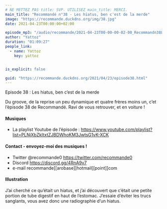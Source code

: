 ```yaml
---
# NE METTEZ PAS title: SVP. UTILISEZ main_title: MERCI.
main_title: "Recommandé n°38 - Les hiatus, ben c'est de la merde"
image: "https://recommande.duckdns.org/img/38.jpg"
date: 2021-04-23T00:00:00+02:00

episode_mp3: "/audio/recommande/2021-04-23T00-00-00-02-00_Recommandn38Leshiatusbencestdelamerde.mp3"
author: "Yattoz"
duration: "01:09:27"
people_link: 
  - name: Yattoz
    key: yattoz


is_explicit: false

guid: "https://recommande.duckdns.org/2021/04/23/episode38.html"
---
```


<PodcastHeader/>

<!-- ECRIRE LA DESCRIPTION DE L'EPISODE SOUS CETTE LIGNE -->


 Episode 38 : Les hiatus, ben c’est de la merde 

<p>Du groove, de la reprise un peu dynamique et quatre frères moins un, c’et l’épisode 38 de Recommandé. Ravi de vous retrouver, et en voiture !</p>

<h4>Musiques</h4>

<ul>
  <li>La playlist Youtube de l’épisode : <a href="https://www.youtube.com/playlist?list=PLNjXbZkItxtZJBDWhoKM3JwtsG1vK-XCK" rel="nofollow">https://www.youtube.com/playlist?list=PLNjXbZkItxtZJBDWhoKM3JwtsG1vK-XCK</a></li>
</ul>

<h4>Contact - envoyez-moi des musiques !</h4>

<ul>
  <li>Twitter @recommande0 <a href="https://twitter.com/recommande0" rel="nofollow">https://twitter.com/recommande0</a></li>
  <li>Discord <a href="https://discord.gg/4RnA9v7" rel="nofollow">https://discord.gg/4RnA9v7</a></li>
  <li>e-mail recommande[[arobase]]hotmail[[point]]com</li>
</ul>

<h4>Illustration</h4>

<p>J’ai cherché ce qu’était un hiatus, et j’ai découvert que c’était une petite portion de tube digestif en haut de l’estomac. J’essaie d’éviter les trucs sanglants, vous avez donc une radiographie d’un hiatus.</p>


